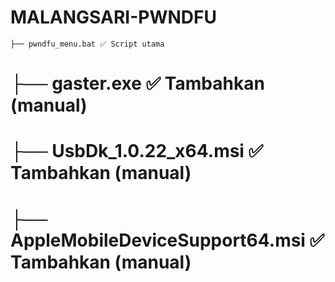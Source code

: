 # MALANGSARI-PWNDFU
```├── pwndfu_menu.bat ✅ Script utama```
# ├── gaster.exe ✅ Tambahkan (manual)
# ├── UsbDk_1.0.22_x64.msi ✅ Tambahkan (manual)
# ├── AppleMobileDeviceSupport64.msi ✅ Tambahkan (manual)
